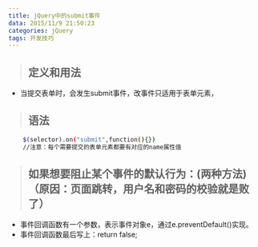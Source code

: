 ```yaml
---
title: jQuery中的submit事件
data: 2015/11/9 21:50:23
categories: jQuery
tags: 开发技巧
---
```


>## 定义和用法

+ 当提交表单时，会发生submit事件，改事件只适用于表单元素，

>## 语法

```bash
    $(selector).on("submit",function(){})
    //注意：每个需要提交的表单元素都要有对应的name属性值
```

>## 如果想要阻止某个事件的默认行为：(两种方法)（原因：页面跳转，用户名和密码的校验就是败了）

+ 事件回调函数有一个参数，表示事件对象e，通过e.preventDefault()实现。
+ 事件回调函数最后写上：return false;
